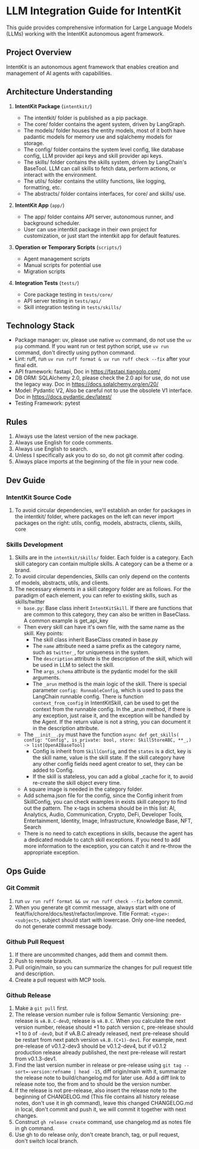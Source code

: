 # LLM Integration Guide for IntentKit

This guide provides comprehensive information for Large Language Models (LLMs) working with the IntentKit autonomous agent framework.

## Project Overview

IntentKit is an autonomous agent framework that enables creation and management of AI agents with capabilities.

## Architecture Understanding

1. **IntentKit Package** (`intentkit/`)
   - The intentkit/ folder is published as a pip package.
   - The core/ folder contains the agent system, driven by LangGraph.
   - The models/ folder houses the entity models, most of it both have padantic models for memory use and sqlalchemy models for storage.
   - The config/ folder contains the system level config, like database config, LLM provider api keys and skill provider api keys.
   - The skills/ folder contains the skills system, driven by LangChain's BaseTool. LLM can call skills to fetch data, perform actions, or interact with the environment.
   - The utils/ folder contains the utility functions, like logging, formatting, etc.
   - The abstracts/ folder contains interfaces, for core/ and skills/ use.

2. **IntentKit App** (`app/`)
   - The app/ folder contains API server, autonomous runner, and background scheduler.
   - User can use intentkit package in their own project for customization, or just start the intentkit app for default features.

3. **Operation or Temporary Scripts** (`scripts/`)
   - Agent management scripts
   - Manual scripts for potential use
   - Migration scripts

4. **Integration Tests** (`tests/`)
   - Core package testing in `tests/core/`
   - API server testing in `tests/api/`
   - Skill integration testing in `tests/skills/`

## Technology Stack
- Package manager: uv, please use native `uv` command, do not use the `uv pip` command. If you want run or test python script, use `uv run` command, don't directly using python command.
- Lint: ruff, run `uv run ruff format & uv run ruff check --fix` after your final edit.
- API framework: fastapi, Doc in https://fastapi.tiangolo.com/
- DB ORM: SQLAlchemy 2.0, please check the 2.0 api for use, do not use the legacy way. Doc in https://docs.sqlalchemy.org/en/20/
- Model: Pydantic V2, Also be careful not to use the obsolete V1 interface. Doc in https://docs.pydantic.dev/latest/
- Testing Framework: pytest

## Rules

1. Always use the latest version of the new package.
2. Always use English for code comments.
3. Always use English to search.
4. Unless I specifically ask you to do so, do not git commit after coding.
5. Always place imports at the beginning of the file in your new code.

## Dev Guide

### IntentKit Source Code

1. To avoid circular dependencies, we'll establish an order for packages in the intentkit/ folder, where packages on the left can never import packages on the right: utils, config, models, abstracts, clients, skills, core

### Skills Development

1. Skills are in the `intentkit/skills/` folder. Each folder is a category. Each skill category can contain multiple skills. A category can be a theme or a brand.
2. To avoid circular dependencies, Skills can only depend on the contents of models, abstracts, utils, and clients.
3. The necessary elements in a skill category folder are as follows. For the paradigm of each element, you can refer to existing skills, such as skills/twitter
   - `base.py`: Base class inherit `IntentKitSkill`. If there are functions that are common to this category, they can also be written in BaseClass. A common example is get_api_key
   - Then every skill can have it's own file, with the same name as the skill. Key points:
      - The skill class inherit BaseClass created in base.py
      - The `name` attribute need a same prefix as the category name, such as `twitter_`, for uniqueness in the system.
      - The `description` attribute is the description of the skill, which will be used in LLM to select the skill.
      - The `args_schema` attribute is the pydantic model for the skill arguments.
      - The `_arun` method is the main logic of the skill. There is special parameter `config: RunnableConfig`, which is used to pass the LangChain runnable config. There is function `context_from_config` in IntentKitSkill, can be used to get the context from the runnable config. In the _arun method, if there is any exception, just raise it, and the exception will be handled by the Agent. If the return value is not a string, you can document it in the description attribute.
   - The `__init__.py` must have the function `async def get_skills( config: "Config", is_private: bool, store: SkillStoreABC, **_,) -> list[OpenAIBaseTool]`
      - Config is inherit from `SkillConfig`, and the `states` is a dict, key is the skill name, value is the skill state. If the skill category have any other config fields need agent creator to set, they can be added to Config.
      - If the skill is stateless, you can add a global _cache for it, to avoid re-create the skill object every time.
   - A square image is needed in the category folder.
   - Add schema.json file for the config, since the Config inherit from SkillConfig, you can check examples in exists skill category to find out the pattern. The x-tags in schema should be in this list: AI, Analytics, Audio, Communication, Crypto, DeFi, Developer Tools, Entertainment, Identity, Image, Infrastructure, Knowledge Base, NFT, Search
   - There is no need to catch exceptions in skills, because the agent has a dedicated module to catch skill exceptions. If you need to add more information to the exception, you can catch it and re-throw the appropriate exception.

## Ops Guide

### Git Commit
1. run `uv run ruff format && uv run ruff check --fix` before commit.
2. When you generate git commit message, always start with one of feat/fix/chore/docs/test/refactor/improve. Title Format: `<type>: <subject>`, subject should start with lowercase. Only one-line needed, do not generate commit message body.

### Github Pull Request
1. If there are uncommited changes, add them and commit them.
2. Push to remote branch.
3. Pull origin/main, so you can summarize the changes for pull request title and description.
4. Create a pull request with MCP tools.

### Github Release
1. Make a `git pull` first.
2. The release version number rule is follow Semantic Versioning: pre-release is `vA.B.C-devD`, release is `vA.B.C`. When you calculate the next version number, release should +1 to patch version `C`, pre-release should +1 to `D` of `-devD`, but if vA.B.C already released, next pre-release should be restart from next patch version `vA.B.(C+1)-dev1`. For example, next pre-release of v0.1.2-dev3 should be v0.1.2-dev4, but if v0.1.2 production release already published, the next pre-release will restart from v0.1.3-dev1.
3. Find the last version number in release or pre-release using `git tag --sort=-version:refname | head -15`, diff origin/main with it, summarize the release note to build/changelog.md for later use. Add a diff link to release note too, the from and to should be the version number.
4. If the release is not pre-release, also insert the release note to the beginning of CHANGELOG.md (This file contains all history release notes, don't use it in gh command), leave this changed CHANGELOG.md in local, don't commit and push it, we will commit it together with next changes.
5. Construct `gh release create` command, use changelog.md as notes file in gh command.
6. Use gh to do release only, don't create branch, tag, or pull request, don't switch local branch.
